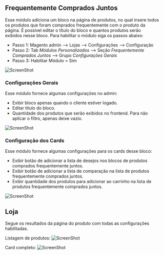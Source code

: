 ## Frequentemente Comprados Juntos

Esse módulo adiciona um bloco na página de produtos, no qual insere todos os produtos que foram comprados frequentemente com o produto da página. É possível editar o título do bloco e quantos produtos serão exibidos nesse bloco. Para habilitar o módulo siga os passos abaixo:
  - Passo 1: Magento admin --> Lojas --> Configurações --> Configuração
  - Passo 2: Tab _Módulos Personalizados_ --> Seção _Frequentemente Comprados Juntos_ --> Grupo _Configurações Gerais_
  - Passo 3: Habilitar Módulo = Sim

![ScreenShot](https://github.com/santanaluc94/CustomModules_BoughtTogether/blob/master/Readme/magezil-modulo.jpg)

### Configurações Gerais

Esse módulo fornece algumas configurações no admin:
  - Exibir bloco apenas quando o cliente estiver logado.
  - Editar título do bloco.
  - Quantidade dos produtos que serão exibidos no frontend. Para não aplicar o filtro, apenas deixe vazio.

![ScreenShot](https://github.com/santanaluc94/CustomModules_BoughtTogether/blob/master/Readme/configuracoes-gerais.jpg)

### Configuração dos Cards

Esse módulo fornece algumas configurações para os cards desse bloco:
  - Exibir botão de adicionar a lista de desejos nos blocos de produtos comprados frequentemente juntos.
  - Exibir botão de adicionar a lista de comparação na lista de produtos frequentemente comprados juntos.
  - Exibir quantidade dos produtos para adicionar ao carrinho na lista de produtos frequentemente comprados juntos.

![ScreenShot](https://github.com/santanaluc94/CustomModules_BoughtTogether/blob/master/Readme/configuracao-card.jpg)

## Loja

Segue os resultados da página do produto com todas as configurações habilitadas.

Listagem de produtos:
![ScreenShot](https://github.com/santanaluc94/CustomModules_BoughtTogether/blob/master/Readme/listagem-produtos.jpg)

Card completo:
![ScreenShot](https://github.com/santanaluc94/CustomModules_BoughtTogether/blob/master/Readme/card-produto.jpg)

